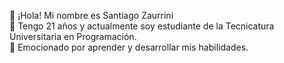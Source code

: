 👋  ¡Hola! Mi nombre es Santiago Zaurrini <br>
📖  Tengo 21 años y actualmente soy estudiante de la Tecnicatura Universitaria en Programación. <br>
📌  Emocionado por aprender y desarrollar mis habilidades.
